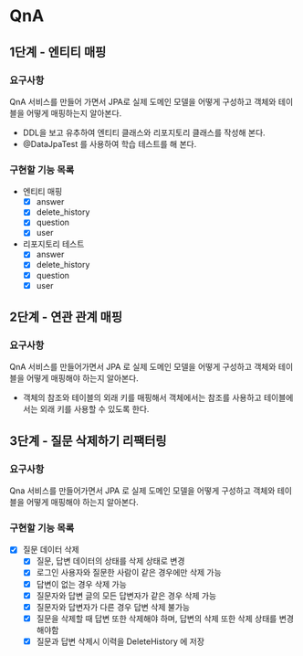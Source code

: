 # QnA

## 1단계 - 엔티티 매핑

### 요구사항
QnA 서비스를 만들어 가면서 JPA로 실제 도메인 모델을 어떻게 구성하고 객체와 테이블을 어떻게 매핑하는지 알아본다.
- DDL을 보고 유추하여 엔티티 클래스와 리포지토리 클래스를 작성해 본다.
- @DataJpaTest 를 사용하여 학습 테스트를 해 본다.

### 구현할 기능 목록
- 엔티티 매핑
  - [x] answer
  - [x] delete_history
  - [x] question
  - [x] user
- 리포지토리 테스트
  - [x] answer
  - [x] delete_history
  - [x] question
  - [x] user

## 2단계 - 연관 관계 매핑

### 요구사항
QnA 서비스를 만들어가면서 JPA 로 실제 도메인 모델을 어떻게 구성하고 객체와 테이블을 어떻게 매핑해야 하는지 알아본다.
- 객체의 참조와 테이블의 외래 키를 매핑해서 객체에서는 참조를 사용하고 테이블에서는 외래 키를 사용할 수 있도록 한다.

## 3단계 - 질문 삭제하기 리팩터링

### 요구사항
Qna 서비스를 만들어가면서 JPA 로 실제 도메인 모델을 어떻게 구성하고 객체와 테이블을 어떻게 매핑해야 하는지 알아본다.

### 구현할 기능 목록
- [x] 질문 데이터 삭제
  - [x] 질문, 답변 데이터의 상태를 삭제 상태로 변경
  - [x] 로그인 사용자와 질문한 사람이 같은 경우에만 삭제 가능
  - [x] 답변이 없는 경우 삭제 가능
  - [x] 질문자와 답변 글의 모든 답변자가 같은 경우 삭제 가능
  - [x] 질문자와 답변자가 다른 경우 답변 삭제 불가능
  - [x] 질문을 삭제할 때 답변 또한 삭제해야 하며, 답변의 삭제 또한 삭제 상태를 변경해야함
  - [x] 질문과 답변 삭제시 이력을 DeleteHistory 에 저장
